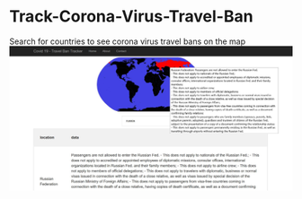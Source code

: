 # Track-Corona-Virus-Travel-Ban
Search for countries to see corona virus travel bans on the map
![](/ban.JPG)
